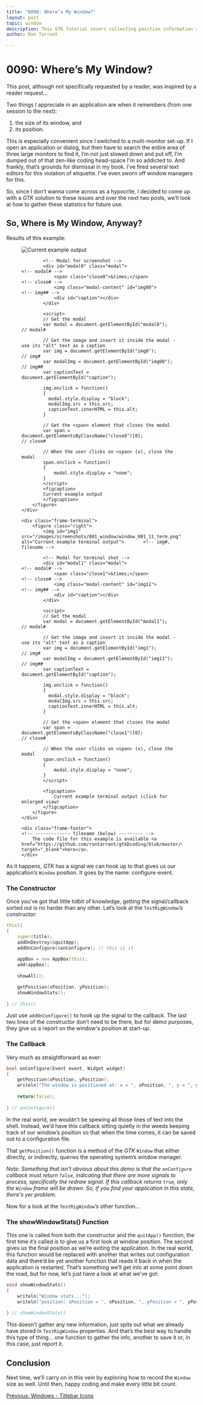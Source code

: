 ```yaml
---
title: "0090: Where’s My Window?"
layout: post
topic: window
description: This GTK Tutorial covers collecting position information about an open window.
author: Ron Tarrant

---
```


# 0090: Where’s My Window?

This post, although not specifically requested by a reader, was inspired by a reader request...

Two things I appreciate in an application are when it remembers (from one session to the next):

1. the size of its window, and
2. its position.

This is especially convenient since I switched to a multi-monitor set-up. If I open an application or dialog, but then have to search the entire area of three large monitors to find it, I’m not just slowed down and put off, I’m dumped out of that zen-like coding head-space I'm so addicted to. And frankly, that’s grounds for dismissal in my book. I’ve fired several text editors for this violation of etiquette. I’ve even sworn off window managers for this.

So, since I don’t wanna come across as a hypocrite, I decided to come up with a *GTK* solution to these issues and over the next two posts, we’ll look at how to gather these statistics for future use.

## So, Where is My Window, Anyway?

<!-- 0, 1 -->
<!-- first occurrence of application and terminal screen shots on a single page -->
<div class="screenshot-frame">
	<div class="frame-header">
		Results of this example:
	</div>
	<div class="frame-screenshot">
		<figure>
			<img id="img0" src="/images/screenshots/001_window/window_001_11.png" alt="Current example output">		<!-- img# -->
			
			<!-- Modal for screenshot -->
			<div id="modal0" class="modal">																	<!-- modal# -->
				<span class="close0">&times;</span>															<!-- close# -->
				<img class="modal-content" id="img00">															<!-- img## -->
				<div id="caption"></div>
			</div>
			
			<script>
			// Get the modal
			var modal = document.getElementById("modal0");														// modal#
			
			// Get the image and insert it inside the modal - use its "alt" text as a caption
			var img = document.getElementById("img0");															// img#
			var modalImg = document.getElementById("img00");													// img##
			var captionText = document.getElementById("caption");

			img.onclick = function()
			{
			  modal.style.display = "block";
			  modalImg.src = this.src;
			  captionText.innerHTML = this.alt;
			}
			
			// Get the <span> element that closes the modal
			var span = document.getElementsByClassName("close0")[0];											// close#
			
			// When the user clicks on <span> (x), close the modal
			span.onclick = function()
			{ 
				modal.style.display = "none";
			}
			</script>
			<figcaption>
			Current example output
			</figcaption>
		</figure>
	</div>

	<div class="frame-terminal">
		<figure class="right">
			<img id="img1" src="/images/screenshots/001_window/window_001_11_term.png" alt="Current example terminal output">		<!-- img#, filename -->

			<!-- Modal for terminal shot -->
			<div id="modal1" class="modal">																				<!-- modal# -->
				<span class="close1">&times;</span>																		<!-- close# -->
				<img class="modal-content" id="img11">																		<!-- img## -->
				<div id="caption"></div>
			</div>
			
			<script>
			// Get the modal
			var modal = document.getElementById("modal1");																	// modal#
			
			// Get the image and insert it inside the modal - use its "alt" text as a caption
			var img = document.getElementById("img1");																		// img#
			var modalImg = document.getElementById("img11");																// img##
			var captionText = document.getElementById("caption");

			img.onclick = function()
			{
			  modal.style.display = "block";
			  modalImg.src = this.src;
			  captionText.innerHTML = this.alt;
			}
			
			// Get the <span> element that closes the modal
			var span = document.getElementsByClassName("close1")[0];														// close#
			
			// When the user clicks on <span> (x), close the modal
			span.onclick = function()
			{ 
				modal.style.display = "none";
			}
			</script>

			<figcaption>
				Current example terminal output (click for enlarged view)
			</figcaption>
		</figure>
	</div>

	<div class="frame-footer">																								<!-- ------------- filename (below) --------- -->
		The code file for this example is available <a href="https://github.com/rontarrant/gtkDcoding/blob/master/001_window/window_001_11_get_position.d" target="_blank">here</a>.
	</div>
</div>
<!-- end of snippet for first (1st) occurrence of application and terminal screen shots on a single page -->

As it happens, *GTK* has a signal we can hook up to that gives us our application’s `Window` position. It goes by the name: configure-event.

### The Constructor

Once you’ve got that little tidbit of knowledge, getting the signal/callback sorted out is no harder than any other. Let’s look at the `TestRigWindow`’s constructor:

```d
this()
{
	super(title);
	addOnDestroy(&quitApp);
	addOnConfigure(&onConfigure); // this is it
		
	appBox = new AppBox(this);
	add(appBox);
		
	showAll();

	getPosition(xPosition, yPosition);
	showWindowStats();
		
} // this()
```

Just use `addOnConfigure()`  to hook up the signal to the callback. The last two lines of the constructor don’t need to be there, but for demo purposes, they give us a report on the window's position at start-up.

### The Callback

Very much as straightforward as ever:

```d
bool onConfigure(Event event, Widget widget)
{
	getPosition(xPosition, yPosition);
	writeln("The window is positioned at: x = ", xPosition, ", y = ", yPosition);
		
	return(false);
		
} // onConfigure()
```

In the real world, we wouldn’t be spewing all those lines of text into the shell. Instead, we’d have this callback sitting quietly in the weeds keeping track of our window’s position so that when the time comes, it can be saved out to a configuration file.

That `getPosition()` function is a method of the *GTK* `Window` that either directly, or indirectly, queries the operating system’s window manager.

*Note: Something that isn’t obvious about this demo is that the `onConfigure` callback must return `false`, indicating that there are more signals to process, specifically the redraw signal. If this callback returns `true`, only the `Window` frame will be drawn. So, if you find your application in this state, there's yer problem.*

Now for a look at the `TestRigWindow`’s other function...

### The showWindowStats() Function

This one is called from both the constructor and the `quitApp()` function, the first time it’s called is to give us a first look at window position. The second gives us the final position as we’re exiting the application. In the real world, this function would be replaced with another that writes out configuration data and there’d be yet another function that reads it back in when the application is restarted. That’s something we’ll get into at some point down the road, but for now, let’s just have a look at what we’ve got:

```d
void showWindowStats()
{
	writeln("Window stats...");
	writeln("position: xPosition = ", xPosition, ", yPosition = ", yPosition);
		
} // showWindowStats()
```

This doesn’t gather any new information, just spits out what we already have stored in `TestRigWindow` properties. And that’s the best way to handle this type of thing... one function to gather the info, another to save it or, in this case, just report it.

## Conclusion

Next time, we’ll carry on in this vein by exploring how to record the `Window` size as well. Until then, happy coding and make every little bit count.

<div class="blog-nav">
	<div style="float: left;">
		<a href="/2019/11/22/0090-titlebar-icons.html">Previous: Windows - Titlebar Icons</a>
	</div>
<!--
	<div style="float: right;">
		<a href="/2019/12/03/0092-window-stats-ii-size.html">Next: Window Stats II - How Big is My Window?</a>
	</div>
-->
</div>
